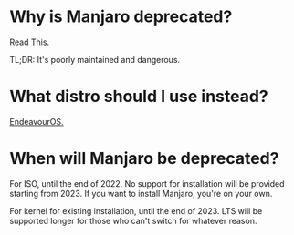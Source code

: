 # Why is Manjaro deprecated?

Read [This.](https://github.com/arindas/manjarno)

TL;DR: It's poorly maintained and dangerous.

# What distro should I use instead?

[EndeavourOS.](https://wiki.t2linux.org/distributions/endeavouros/installation/)

# When will Manjaro be deprecated?

For ISO, until the end of 2022. No support for installation will be provided starting from 2023. If you want to install Manjaro, you're on your own.

For kernel for existing installation, until the end of 2023. LTS will be supported longer for those who can't switch for whatever reason.
